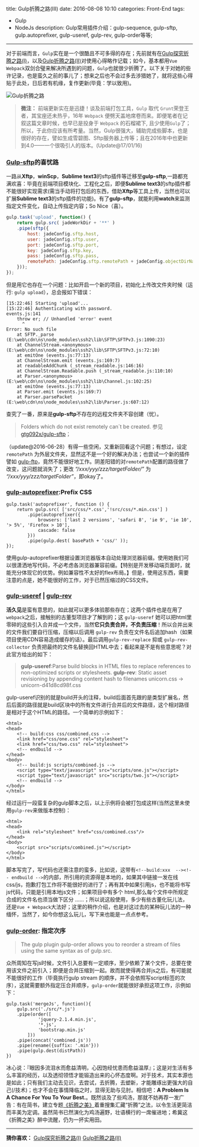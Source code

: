 title: Gulp折腾之路(III)
date: 2016-08-08 10:10
categories: Front-End
tags:
- Gulp
- NodeJs
description: Gulp常用插件介绍：gulp-sequence, gulp-sftp, gulp.autoprefixer, gulp-useref, gulp-rev, gulp-order等等;
---

对于前端而言，`Gulp`实在是一个很酷且不可多得的存在；先前就有在[Gulp探究折腾之路(I)](http://www.jeffjade.com/2015/11/25/2015-11-25-toss-gulp/)，以及[Gulp折腾之路(II)](http://www.jeffjade.com/2016/01/19/2016-01-19-toss-gulp/)对使用心得略作记载；如今，基本都用`Vue Webpack`双剑合璧来解决所遇到的问题，`Gulp`也就很少折腾了。以下关于对她的些许记录，也是蛮久之前的事儿了；想来之后也不会过多去涉猎她了，就将这些心得贴于此处，日后若有机缘，复作更新(毕竟：学以致用)。

<!-- more -->

![Gulp折腾之路](http://7xoosr.com1.z0.glb.clouddn.com/gulpPage.jpg)

>**微注：** 前端更新实在是迅捷！谈及前端打包工具，`Gulp` 取代 `Grunt`荣登王者，其宝座还未热乎，16年 `Webpack` 便劈天盖地席卷而来。即便笔者在记叙这篇文章时候，也早已是投身于 `Webpack` 的石榴裙下, 且少使用`Gulp`了；所以，于此你应该有所考量。当然，Gulp很强大，辅助完成些脚本，也是很好的存在，譬如生成雪碧图、Sftp服务器上传等；且在2016年中也更新到4.0——一个很吸引人的版本。(Update@17/01/16)

### [Gulp-sftp](https://www.npmjs.com/package/gulp-sftp)的喜忧路

一路从**Xftp**，**winScp**，**Sublime text3**的sftp插件等迁移至**gulp-sftp**,一路都充满欢喜：毕竟在前端项目模块化、工程化之后，即便**Sublime text3**的sftp插件都不能很好实现需求(需当手动将打包后的东西，借助**Xftp**等工具上传，当然也可以扩展**Sublime text3**的sftp插件的功能)。有了**gulp-sftp**，就能利用**watch**来监测指定文件变化，自动上传指定内容；So Nice（喜）。

```js
gulp.task('upload', function() {
    return gulp.src( jadeWorkDir + '**' )
    .pipe(sftp({
        host: jadeConfig.sftp.host,
        user: jadeConfig.sftp.user,
        port: jadeConfig.sftp.port,
        key: jadeConfig.sftp.key,
        pass: jadeConfig.sftp.pass,
        remotePath: jadeConfig.sftp.remotePath + jadeConfig.objectDirName
    }));
});
```
但是用它也存在一个问题：比如开启一个新的项目，初始化上传改文件夹时候（运行: `gulp
upload`），总会报如下错误：

```
[15:22:46] Starting 'upload'...
[15:22:46] Authenticating with password.
events.js:141
    throw er; // Unhandled 'error' event
      ^
Error: No such file
    at SFTP._parse (E:\web\cdn\ns\node_modules\ssh2\lib\SFTP\SFTPv3.js:1090:23)
    at ChannelStream.<anonymous> (E:\web\cdn\ns\node_modules\ssh2\lib\SFTP\SFTPv3.js:72:10)
    at emitOne (events.js:77:13)
    at ChannelStream.emit (events.js:169:7)
    at readableAddChunk (_stream_readable.js:146:16)
    at ChannelStream.Readable.push (_stream_readable.js:110:10)
    at Parser.<anonymous> (E:\web\cdn\ns\node_modules\ssh2\lib\Channel.js:102:25)
    at emitOne (events.js:77:13)
    at Parser.emit (events.js:169:7)
    at Parser.parsePacket (E:\web\cdn\ns\node_modules\ssh2\lib\Parser.js:607:12)
```

查究了一番，原来是**gulp-sftp**不存在的远程文件夹不容创建（忧）。

>Folders which do not exist remotely can´t be created. 参见[gtg092x/gulp-sftp](https://github.com/gtg092x/gulp-sftp/issues/22)；

（update@2016-06-28）有得一些空闲，又重新回看这个问题；有想过，设定 `remotePath` 为外层文件夹，显然这不是一个好的解决办法；也尝试一个新的插件譬如 [gulp-ftp](https://www.npmjs.com/package/gulp-ftp)，竟然不能很好地工作。阴差阳错的对`remotePath`配置的路径做了改变，这问题就消失了；更改 *“/xxx/yyy/zzz/targetFolder/”* 为 *“/xxx/yyy/zzz/targetFolder”*，即okay了。

### [gulp-autoprefixer](https://www.npmjs.com/package/gulp-autoprefixer):Prefix CSS
```
gulp.task('autoprefixer', function () {
    return gulp.src( ['src/css/*.css','!src/css/*.min.css'] )
        .pipe(autoprefixer({
            browsers: ['last 2 versions', 'safari 8', 'ie 9', 'ie 10', '> 5%', 'Firefox > 10'],
            cascade: false
        }))
        .pipe(gulp.dest( basePath + 'css/' ));
});
```
使用gulp-autoprefixer根据设置浏览器版本自动处理浏览器前缀。使用她我们可以很潇洒地写代码，不必考虑各浏览器兼容前缀。【特别是开发移动端页面时，就能充分体现它的优势。例如兼容性不太好的flex布局。】但是，使用这东西，需要注意的点是，她不能很好的工作，对于已然压缩过的CSS文件。

### [gulp-useref](https://www.npmjs.com/package/gulp-useref) |  [gulp-rev](https://github.com/sindresorhus/gulp-rev)
**活久见**是蛮有意思的，如此就可以更多体验那些存在；这两个插件也是在用了`webpack`之后，接触别的古董型项目才了解到的；这 `gulp-useref` 她可以把html里零碎的这些引入合并成一个文件，当然**它只负责合并，不负责压缩**！所以合并出来的文件我们要自行压缩，压缩以后调用 `gulp-rev` 负责在文件名后追加hash（如果项目使用CDN容易造成缓存的话）。最后调用`gulp-rev-replace` 抑或 `gulp-rev-collector` 负责把最终的文件名替换回HTML中去；看起来是不是有些意思呢？对此官方给出的如下：
>**gulp-useref**:Parse build blocks in HTML files to replace references to non-optimized scripts or stylesheets.
**gulp-rev**: Static asset revisioning by appending content hash to filenames unicorn.css → unicorn-d41d8cd98f.css

gulp-useref识别的就是build开头的注释，build后面首先跟的是类型扩展名，然后后面的路径就是build区块中的所有文件进行合并后的文件路径，这个相对路径是相对于这个HTML的路径。一个简单的示例如下：

```
<html>
<head>
    <!-- build:css css/combined.css -->
    <link href="css/one.css" rel="stylesheet">
    <link href="css/two.css" rel="stylesheet">
    <!-- endbuild -->
</head>
<body>
    <!-- build:js scripts/combined.js -->
    <script type="text/javascript" src="scripts/one.js"></script>
    <script type="text/javascript" src="scripts/two.js"></script>
    <!-- endbuild -->
</body>
</html>
```

经过运行一段蛮复杂的gulp脚本之后，以上示例将会被打包成这样(当然这里未使用`gulp-rev`来做版本控制)：

```
<html>
<head>
    <link rel="stylesheet" href="css/combined.css"/>
</head>
<body>
    <script src="scripts/combined.js"></script>
</body>
</html>
```

脚本写完了，写代码也还需注意的蛮多，比如说，这带有`<!--build:xxx  --><!-- endbuild -->`的内部，所引用的资源得是本地的，如果其中链接一发在线css/js，抱歉打包工作将不能很好的进行了；再有其中如果引用js，也不能将书写js代码，只能是引用本地js文件；如果项目中有多个 html,那么每个文件中所规定合成的文件名也须当做下区分 ......；所以说这般使用，多少有些古董化玩儿法，还是`Vue + Webpack`大法好；这里的稍作介绍，也是对这过去的某种玩儿法的一种缅怀，当然了，如今你想这么玩儿，写下来也能是一点点参考。

### [gulp-order](https://github.com/sirlantis/gulp-order): 指定次序
>The gulp plugin gulp-order allows you to reorder a stream of files using the same syntax as of gulp.src.

众所周知在写js时候，文件引入总要有一定顺序，至少依赖了某个文件，总要在使用该文件之前引入；即便是合并压缩到一起。故而就使得再合并js之后，有可能就不能很好的工作（毕竟执行gulp stream 的顺序，并不会依照写script标签的次序），这就需要额外指定压合并顺序，`gulp-order`就能很好承担这项工作，示例如下：

```
gulp.task('mergeJs', function(){
    gulp.src('./src/*.js')
    .pipe(order([
            'jquery-2.1.4.min.js',
            '*.js',
            'bootstrap.min.js'
        ]))
    .pipe(concat('combined.js'))
    .pipe(rename({suffix: '.min'}))
    .pipe(gulp.dest(distPath))
})
```

冰心说：『眼因多流泪水而愈益清明，心因饱经忧患而愈益温厚』；这是对生活有多么丰富的经历，以及透彻领悟才能锻造出来的心怀态度啊。对于技术，其实本源也是如此；只有我们主动去见识，去尝试，去折腾，去塑新，才能雕琢出更强大的自己(/技术)；也才不会在事情降临之时，显得无助与见肘。相信吧：**A Problem Is A Chance For You To Your Best.**。既然谈及了些鸡汤，那就不妨再荐一发广告：有在简书，建立专题[《折腾之美》](http://www.jianshu.com/collection/2f6a49e22121)着重搜集汇藏“折腾”之法，以令生活更简洁而丰美为定调。虽然简书已然演化为鸡汤遍野，壮语横行的一席催进地；希冀这《折腾之美》醉中流醒，仍为一抔实用田。


---

**猜你喜欢：**
[Gulp探究折腾之路(I)](http://www.jeffjade.com/2015/11/25/2015-11-25-toss-gulp/)
[Gulp折腾之路(II)](http://www.jeffjade.com/2016/01/19/2016-01-19-toss-gulp/)
